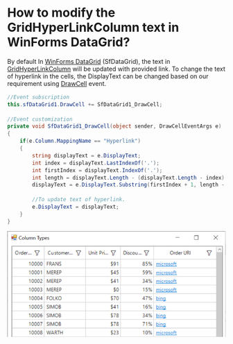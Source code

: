 # How to modify the GridHyperLinkColumn text in WinForms DataGrid?


By default In [WinForms DataGrid](https://www.syncfusion.com/winforms-ui-controls/datagrid) (SfDataGrid), the text in [GridHyperLinkColumn](https://help.syncfusion.com/cr/windowsforms/Syncfusion.WinForms.DataGrid.GridHyperlinkColumn.html) will be updated with provided link. To change the text of hyperlink in the cells, the DisplayText can be changed based on our requirement using [DrawCell](https://help.syncfusion.com/cr/windowsforms/Syncfusion.WinForms.DataGrid.SfDataGrid.html#Syncfusion_WinForms_DataGrid_SfDataGrid_DrawCell) event.

```csharp
//Event subscription
this.sfDataGrid1.DrawCell += SfDataGrid1_DrawCell;
 
//Event customization
private void SfDataGrid1_DrawCell(object sender, DrawCellEventArgs e)
{
    if(e.Column.MappingName == "Hyperlink")
    {
        string displayText = e.DisplayText;
        int index = displayText.LastIndexOf('.');
        int firstIndex = displayText.IndexOf('.');
        int length = displayText.Length - (displayText.Length - index) - firstIndex;
        displayText = e.DisplayText.Substring(firstIndex + 1, length - 1);
 
        //To update text of hyperlink.
        e.DisplayText = displayText;
    }
}
```

![GridHyperLinkColumn](GridHyperLinkColumn.png)